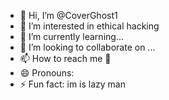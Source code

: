 - 👋 Hi, I’m @CoverGhost1
- 👀 I’m interested in ethical hacking
- 🌱 I’m currently learning...
- 💞️ I’m looking to collaborate on ...
- 📫 How to reach me 🧒
- 😄 Pronouns: 
- ⚡ Fun fact: im is lazy man

<!---
CoverGhost1/CoverGhost1 is a ✨ special ✨ repository because its `README.md` (this file) appears on your GitHub profile.
You can click the Preview link to take a look at your changes.
--->
